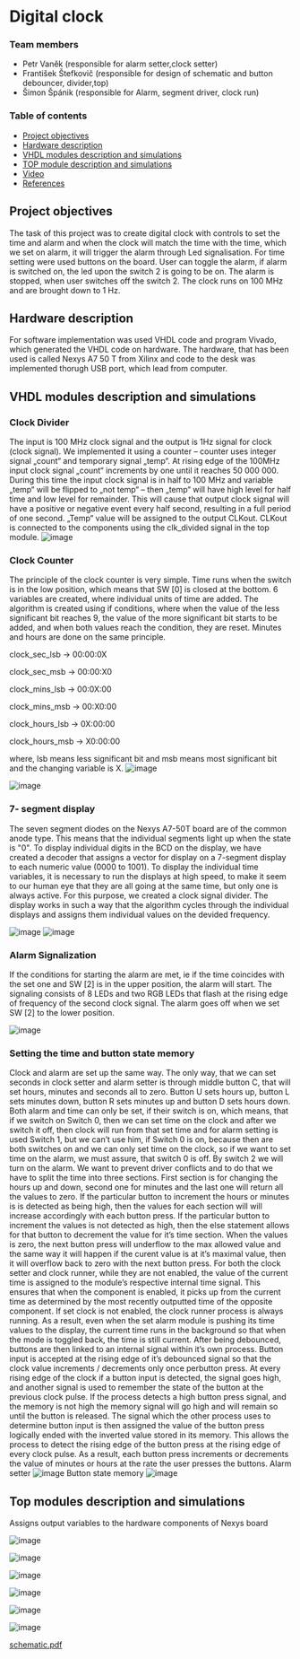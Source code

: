 
# Digital clock

### Team members

* Petr Vaněk (responsible for alarm setter,clock setter)
* František Štefkovič (responsible for design of schematic and button debouncer, divider,top)
* Šimon Špánik (responsible for Alarm, segment driver, clock run)

### Table of contents

* [Project objectives](#objectives)
* [Hardware description](#hardware)
* [VHDL modules description and simulations](#modules)
* [TOP module description and simulations](#top)
* [Video](#video)
* [References](#references)

<a name="objectives"></a>

## Project objectives

The task of this project was to create digital clock with controls to set the time and alarm and when the clock will match the time with the time, which we set on alarm, it will trigger the alarm through Led signalisation. For time setting were used buttons on the board. User can toggle the alarm, if alarm is switched on, the led upon the switch 2 is going to be on. The alarm is stopped, when user switches off the switch 2. The clock runs on 100 MHz and are brought down to 1 Hz.

<a name="hardware"></a>

## Hardware description

For software implementation was used VHDL code and program Vivado, which generated the VHDL code on hardware. The hardware, that has been used is called Nexys A7 50 T from Xilinx and code to the desk was implemented thorugh USB port, which lead from computer.

<a name="modules"></a>

## VHDL modules description and simulations
### Clock Divider
The input is 100 MHz clock signal and the output is 1Hz signal for clock (clock signal).   We implemented it using a counter – counter uses integer signal „count“ and temporary signal „temp“. At rising edge of the 100MHz input clock signal „count“ increments by one until it reaches 50 000 000. During this time the input clock signal is in half to 100 MHz and variable „temp“ will be flipped to „not temp“ – then „temp“ will have high level for half time and low level for remainder. This will cause that output clock signal will have a positive or negative event every half second, resulting in a full period of one second. „Temp“ value will be assigned to the output CLKout. CLKout is connected to the components  using the clk_divided signal in the top module.
![image](https://user-images.githubusercontent.com/99393183/166238424-9515f4da-9895-42c4-a129-f5fac7980496.png)

### Clock Counter
The principle of the clock counter is very simple. Time runs when the switch is in the low position, which means that SW [0] is closed at the bottom. 6 variables are created, where individual units of time are added. The algorithm is created using if conditions, where when the value of the less significant bit reaches 9, the value of the more significant bit starts to be added, and when both values reach the condition, they are reset. Minutes and hours are done on the same principle.

clock_sec_lsb -> 00:00:0X

clock_sec_msb -> 00:00:X0

clock_mins_lsb -> 00:0X:00

clock_mins_msb -> 00:X0:00

clock_hours_lsb -> 0X:00:00

clock_hours_msb -> X0:00:00

where, lsb means less significant bit and msb means most significant bit and the changing variable is X.
![image](https://user-images.githubusercontent.com/99393183/166229733-1bba0833-32cf-4c88-92b8-265defed8ac9.png)

![image](https://user-images.githubusercontent.com/99393183/165782881-e94ad8ed-d805-4d98-8501-4512398fbb71.png)

### 7- segment display
The seven segment diodes on the Nexys A7-50T board are of the common anode type. This means that the individual segments light up when the state is "0". To display individual digits in the BCD on the display, we have created a decoder that assigns a vector for display on a 7-segment display to each numeric value (0000 to 1001).
To display the individual time variables, it is necessary to run the displays at high speed,
to make it seem to our human eye that they are all going at the same time, but only one is always active. For this purpose, we created a clock signal divider. The display works in such a way that the algorithm cycles through the individual displays and assigns them individual values on the devided frequency.

![image](https://user-images.githubusercontent.com/99393183/166230203-547187ce-f3b9-45b4-8ed6-d1e2b2a23fae.png)
![image](https://user-images.githubusercontent.com/99393183/166230247-3af8acd5-95e2-464c-a35a-0b61ea3db2d7.png)

### Alarm Signalization
If the conditions for starting the alarm are met, ie if the time coincides with the set one and SW [2] is in the upper position, the alarm will start. The signaling consists of 8 LEDs and two RGB LEDs that flash at the rising edge of frequency of the second clock signal. The alarm goes off when we set SW [2] to the lower position.

![image](https://user-images.githubusercontent.com/99393183/166230392-da33a64f-8b82-48a7-a87e-a4992d9bc71a.png)

### Setting the time and button state memory
Clock and alarm are set up the same way. The only way, that we can set seconds in clock setter and alarm setter is through middle button C, that will set hours, minutes and seconds all to zero.  Button U sets hours up, button L sets minutes down, button R sets minutes up and button D sets hours down. Both alarm and time can only be set, if their switch is on, which means, that if we switch on Switch 0, then we can set time on the clock and after we switch it off, then clock will run from that set time and for alarm setting is used Switch 1, but we can’t use him, if Switch 0 is on, because then are both switches on and we can only set time on the clock, so if we want to set time on the alarm, we must assure, that switch 0 is off. By switch 2 we will turn on the alarm. We want to prevent driver conflicts and to do that we have to split the time into three sections. First section is for changing the hours up and down, second one for minutes and the last one will return all the values to zero. If the particular button to increment the hours or minutes is is detected as being high, then the values for each section will will increase accordingly with each button press. If the particular button to increment the values is not detected as high, then the else statement allows for that button to decrement the value for it’s time section. When the values is zero, the next button press will underflow to the max allowed value and the same way it will happen if the curent value is at it’s maximal value, then it will overflow back to zero with the next button press. For both the clock setter and clock runner, while they are not enabled, the value of the current time is assigned to the module’s respective internal time signal. This ensures that when the component is enabled, it picks up from the current time as determined by the most recently outputted time of the opposite component. If set clock is not enabled, the clock runner process is always running. As a result, even when the set alarm module is pushing its time values to the display, the current time runs in the background so that when the mode is toggled back, the time is still current. After being debounced, buttons are then linked to an internal signal within it’s own process. Button input is accepted at the rising edge of it’s debounced signal so that the clock value increments / decrements only once perbutton press. At every rising edge of the clock if a button input is detected, the signal goes high, and another signal is used to remember the state of the button at the previous clock pulse. If the process detects a high button press signal, and the memory is not high the memory signal will go high and will remain so until the button is released. The signal which the other process uses to determine button input is then assigned the value of the button press logically ended with the inverted value stored in its memory. This allows the process to detect the rising edge of the button press at the rising edge of every clock pulse. As a result, each button press increments or decrements the value of minutes or hours at the rate the user presses the buttons.
Alarm setter
![image](https://user-images.githubusercontent.com/99393183/166233694-08d814a2-22eb-43e3-b7d3-2b0a95a8e8f7.png)
Button state memory
![image](https://user-images.githubusercontent.com/99393183/166233856-bcebe712-e73c-4749-b8ec-b81939e675e2.png)

## Top modules description and simulations
Assigns output variables to the hardware  components of Nexys board 

![image](https://user-images.githubusercontent.com/99393183/166269814-edd1f6ba-52fd-4533-8724-91fc828c1679.png)

![image](https://user-images.githubusercontent.com/99393183/166269991-6255086b-cd3e-4f81-bd14-29827589a90a.png)

![image](https://user-images.githubusercontent.com/99393183/166270018-f3cc2b48-8782-4a56-b6f8-5c79db9d10f1.png)

![image](https://user-images.githubusercontent.com/99393183/166270050-649a9bec-b8e8-4927-90cd-fdac51a36d65.png)

![image](https://user-images.githubusercontent.com/99393183/166270077-170a45d1-9f69-472b-9e93-b87fe0f8dc95.png)


![image](https://user-images.githubusercontent.com/99393183/166233215-7386dcb7-3b47-4a44-8a09-5cdfabb83a8d.png)

[schematic.pdf](https://github.com/petrvaneek/de1/files/8602648/schematic.pdf)
